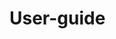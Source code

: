 # User-guide
<br><p align="center"><img src="https://github.com/user-attachments/assets/e65b5236-699d-451a-a190-4a8b51747970" alt=""></p><br>
<br><p align="center"><img src="https://github.com/user-attachments/assets/0ea343f6-743b-4ed7-8787-4832794fb4af" alt=""></p><br>
<br><p align="center"><img src="https://github.com/user-attachments/assets/3f76f876-eaf5-4c91-a6f4-488f59b6553f" alt=""></p><br>
<br><p align="center"><img src="https://github.com/user-attachments/assets/e1d86758-8a9d-46ef-8c8c-8efaa7c7982d" alt=""></p><br>
<br><p align="center"><img src="https://github.com/user-attachments/assets/0ed96fa5-e283-4a96-a8de-3ea08b6daba9" alt=""></p><br>
<br><p align="center"><img src="https://github.com/user-attachments/assets/391f12e8-774a-4de3-a494-911c28e5492d" alt=""></p><br>
<br><p align="center"><img src="https://github.com/user-attachments/assets/e3c692a5-3f81-4455-b2c1-f8deeee12c3f" alt=""></p><br>
<br><p align="center"><img src="https://github.com/user-attachments/assets/b6e7b315-d6a3-437f-becd-4bfec7051dc2" alt=""></p><br>
<br><p align="center"><img src="https://github.com/user-attachments/assets/73eaecf1-c0b5-43c6-ae9f-4dbde670b29f" alt=""></p><br>
<br><p align="center"><img src="https://github.com/user-attachments/assets/cb3a555c-c6a7-480d-941d-6e071e8b2c68" alt=""></p><br>
<br><p align="center"><img src="https://github.com/user-attachments/assets/7b5b2971-ca73-4c30-b0c4-eb36deea65be" alt=""></p><br>
<br><p align="center"><img src="https://github.com/user-attachments/assets/ab64c66a-9f75-43c4-9f65-a28f159fb15d" alt=""></p><br>
<br><p align="center"><img src="https://github.com/user-attachments/assets/326434cb-3ff4-4ca4-9868-7ef716e15e5b" alt=""></p><br>
<br><p align="center"><img src="https://github.com/user-attachments/assets/cda6936b-463d-4fbb-95de-2df7433aa682" alt=""></p><br>
<br><p align="center"><img src="https://github.com/user-attachments/assets/751c69fb-f1be-41c3-a3b2-11faadbea6a3" alt=""></p><br>
<br><p align="center"><img src="https://github.com/user-attachments/assets/22269e1b-2c92-4a04-b705-4ca5354e44d3" alt=""></p><br>
<br><p align="center"><img src="https://github.com/user-attachments/assets/1599877a-66f2-4509-a044-c356b5c067f5" alt=""></p><br>
<br><p align="center"><img src="https://github.com/user-attachments/assets/b64ab87f-a7ff-4813-9e34-4487b8326731" alt=""></p><br>
<br><p align="center"><img src="https://github.com/user-attachments/assets/a80aee86-9d52-48b5-aa1e-79628b4ffb71" alt=""></p><br>
<br><p align="center"><img src="https://github.com/user-attachments/assets/05cd2438-74bc-49f9-a0a1-f612641e6355" alt=""></p><br>
<br><p align="center"><img src="https://github.com/user-attachments/assets/a1f5f109-12f8-491c-8f05-0392d2ce3f4b" alt=""></p><br>
<br><p align="center"><img src="https://github.com/user-attachments/assets/ac49b5d9-7501-4620-8adf-afef549a0f1c" alt=""></p><br>
<br><p align="center"><img src="https://github.com/user-attachments/assets/147ac21d-495e-4cef-803e-bb9da392b3ce" alt=""></p><br>
<br><p align="center"><img src="https://github.com/user-attachments/assets/5c480640-35fa-4bb8-9e07-7464bfcb69dd" alt=""></p><br>
<br><p align="center"><img src="https://github.com/user-attachments/assets/c70c60d9-d256-4444-81a8-efe36141aff8" alt=""></p><br>
<br><p align="center"><img src="https://github.com/user-attachments/assets/7e3c9907-af5d-44a1-b209-111ae5feff6a" alt=""></p><br>
<br><p align="center"><img src="https://github.com/user-attachments/assets/2738b238-c196-4c4e-b4db-be5389aee72a" alt=""></p><br>
<br><p align="center"><img src="https://github.com/user-attachments/assets/ea5e8a60-1d8f-42c3-9e5f-174eea37d087" alt=""></p><br>
<br><p align="center"><img src="https://github.com/user-attachments/assets/c44f017c-73a5-4525-949a-061ceb1ac7ae" alt=""></p><br>
<br><p align="center"><img src="https://github.com/user-attachments/assets/348ca681-5c9a-42a3-8d81-7abe317b42e8" alt=""></p><br>
<br><p align="center"><img src="https://github.com/user-attachments/assets/45d29cae-341f-48a4-a853-49f141ac3b2d" alt=""></p><br>
<br><p align="center"><img src="https://github.com/user-attachments/assets/4b441060-a1b0-43d6-8485-4976e5fab26f" alt=""></p><br>
<br><p align="center"><img src="https://github.com/user-attachments/assets/d28f9406-810d-4b15-9812-bfddafbdb3ab" alt=""></p><br>
<br><p align="center"><img src="https://github.com/user-attachments/assets/b0685af2-da06-48ed-bdf5-f0c72eda3bbb" alt=""></p><br>
<br><p align="center"><img src="https://github.com/user-attachments/assets/f75b4092-a77f-44f7-be77-de362814c416" alt=""></p><br>
<br><p align="center"><img src="https://github.com/user-attachments/assets/354e7842-7e39-4585-a9bd-a59e057fcb1b" alt=""></p><br>
<br><p align="center"><img src="https://github.com/user-attachments/assets/d5a5249b-8c0c-4b6e-83b6-afbaad3f76ab" alt=""></p><br>
<br><p align="center"><img src="https://github.com/user-attachments/assets/91ee3dde-80bf-4ac5-8ef9-5920008ef558" alt=""></p><br>
<br><p align="center"><img src="https://github.com/user-attachments/assets/2c1b6112-e562-4298-8dd6-815658a2864b" alt=""></p><br>
<br><p align="center"><img src="https://github.com/user-attachments/assets/4d540de3-4419-4e54-b7bc-dc8a5920f6b6" alt=""></p><br>
<br><p align="center"><img src="https://github.com/user-attachments/assets/8f74615a-c1e8-438e-921b-4b218080d700" alt=""></p><br>
<br><p align="center"><img src="https://github.com/user-attachments/assets/d97c8e7b-778d-4e2d-ae2d-9487ed45898e" alt=""></p><br>
<br><p align="center"><img src="https://github.com/user-attachments/assets/3711b5a7-c544-4ba7-8e98-95b81520ff82" alt=""></p><br>
<br><p align="center"><img src="https://github.com/user-attachments/assets/51571b0e-3778-49c8-acc2-af170ed52cf8" alt=""></p><br>
<br><p align="center"><img src="https://github.com/user-attachments/assets/66b4e7a3-ece0-4cc2-b37f-0a2ca97b4e7a" alt=""></p><br>
<br><p align="center"><img src="https://github.com/user-attachments/assets/a7451be5-e39b-44a6-9282-a5b563ccb24d" alt=""></p><br>
<br><p align="center"><img src="https://github.com/user-attachments/assets/ae2ed1cd-703e-43d5-ada0-c2bc7b755e34" alt=""></p><br>
<br><p align="center"><img src="https://github.com/user-attachments/assets/82a769f8-84b3-43be-8550-80c48a991510" alt=""></p><br>
<br><p align="center"><img src="https://github.com/user-attachments/assets/452cf336-a248-48c0-b722-4564ce585a41" alt=""></p><br>
<br><p align="center"><img src="https://github.com/user-attachments/assets/84c791e5-1b60-4b1b-863b-3d41e977be3c" alt=""></p><br>
<br><p align="center"><img src="https://github.com/user-attachments/assets/f951ebe9-1f26-4990-add5-7c0df580382a" alt=""></p><br>
<br><p align="center"><img src="https://github.com/user-attachments/assets/f57e55e9-8046-4145-8246-5fbf7087287b" alt=""></p><br>
<br><p align="center"><img src="https://github.com/user-attachments/assets/9f2c0d50-3776-4742-b0d4-89fa4d06627a" alt=""></p><br>
<br><p align="center"><img src="https://github.com/user-attachments/assets/bd98d74a-8a54-4962-8b6b-b9299fbca70b" alt=""></p><br>
<br><p align="center"><img src="https://github.com/user-attachments/assets/f4a49b81-91d2-4269-b828-eea455c66853" alt=""></p><br>
<br><p align="center"><img src="https://github.com/user-attachments/assets/1f006fc1-86c5-4047-a040-9420d1e6330e" alt=""></p><br>
<br><p align="center"><img src="https://github.com/user-attachments/assets/aadc7cc8-0d14-4b31-81e1-e8a25351184b" alt=""></p><br>
<br><p align="center"><img src="https://github.com/user-attachments/assets/dca6a3cd-76c0-41c2-9604-1ee4686b341c" alt=""></p><br>
<br><p align="center"><img src="https://github.com/user-attachments/assets/9f959704-f1b8-4fa9-9a14-8893b59a761c" alt=""></p><br>
<br><p align="center"><img src="https://github.com/user-attachments/assets/f3980897-48ce-40ad-b3e2-baa30abbc956" alt=""></p><br>
<br><p align="center"><img src="https://github.com/user-attachments/assets/6a7c0a2a-950a-4ede-9f31-d1f1a7ae5b8e" alt=""></p><br>
<br><p align="center"><img src="https://github.com/user-attachments/assets/25a13b84-a3f7-49a0-9e3f-6bf93127577e" alt=""></p><br>
<br><p align="center"><img src="https://github.com/user-attachments/assets/a1987e2f-d7d2-4455-8544-6146b9598794" alt=""></p><br>
<br><p align="center"><img src="https://github.com/user-attachments/assets/5f905ada-9458-4539-8758-7394be1bb7dd" alt=""></p><br>
<br><p align="center"><img src="https://github.com/user-attachments/assets/a47b68a8-483a-486a-b913-a78771a08c77" alt=""></p><br>
<br><p align="center"><img src="https://github.com/user-attachments/assets/c2ef3fda-88b3-424f-891f-0ddd35cb84f9" alt=""></p><br>
<br><p align="center"><img src="https://github.com/user-attachments/assets/6b81d0e2-004a-4154-ba45-b801ac100676" alt=""></p><br>
<br><p align="center"><img src="https://github.com/user-attachments/assets/4d5633d2-69bf-458f-988c-b4c6bb7abe4c" alt=""></p><br>
<br><p align="center"><img src="https://github.com/user-attachments/assets/0af87498-a6b3-467d-a526-c22cff7c87d6" alt=""></p><br>
<br><p align="center"><img src="https://github.com/user-attachments/assets/3972d536-5da6-4587-bf8d-48e3e5bd0b81" alt=""></p><br>
<br><p align="center"><img src="https://github.com/user-attachments/assets/3ee11f0e-bac4-4760-8ec4-c9337372ae1c" alt=""></p><br>
<br><p align="center"><img src="https://github.com/user-attachments/assets/26f1a15f-7311-4b33-899e-871adc93f86b" alt=""></p><br>
<br><p align="center"><img src="https://github.com/user-attachments/assets/c2dfd4cf-d4ca-477f-ac69-589887d7b936" alt=""></p><br>
<br><p align="center"><img src="https://github.com/user-attachments/assets/f7e8d609-b474-4dbe-9c59-3712a3e5ee4f" alt=""></p><br>
<br><p align="center"><img src="https://github.com/user-attachments/assets/098994a4-6858-4b93-86ef-43ba8cd9c1e0" alt=""></p><br>


















